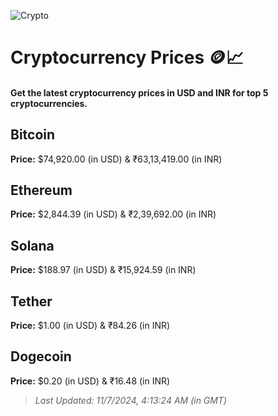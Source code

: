 
![Crypto](https://www.techguide.com.au/wp-content/uploads/2020/11/crypto3.jpeg)

# Cryptocurrency Prices 🪙📈

#### Get the latest cryptocurrency prices in USD and INR for top 5 cryptocurrencies.

## Bitcoin

**Price:** $74,920.00 (in USD) & ₹63,13,419.00 (in INR)

## Ethereum

**Price:** $2,844.39 (in USD) & ₹2,39,692.00 (in INR)

## Solana

**Price:** $188.97 (in USD) & ₹15,924.59 (in INR)

## Tether

**Price:** $1.00 (in USD) & ₹84.26 (in INR)

## Dogecoin

**Price:** $0.20 (in USD) & ₹16.48 (in INR)

> _Last Updated: 11/7/2024, 4:13:24 AM (in GMT)_
